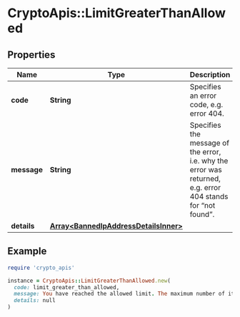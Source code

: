 # CryptoApis::LimitGreaterThanAllowed

## Properties

| Name | Type | Description | Notes |
| ---- | ---- | ----------- | ----- |
| **code** | **String** | Specifies an error code, e.g. error 404. |  |
| **message** | **String** | Specifies the message of the error, i.e. why the error was returned, e.g. error 404 stands for “not found”. |  |
| **details** | [**Array&lt;BannedIpAddressDetailsInner&gt;**](BannedIpAddressDetailsInner.md) |  | [optional] |

## Example

```ruby
require 'crypto_apis'

instance = CryptoApis::LimitGreaterThanAllowed.new(
  code: limit_greater_than_allowed,
  message: You have reached the allowed limit. The maximum number of items for this endpoint is {limit}, please use the specific pagination attributes to get the items in portions.,
  details: null
)
```

